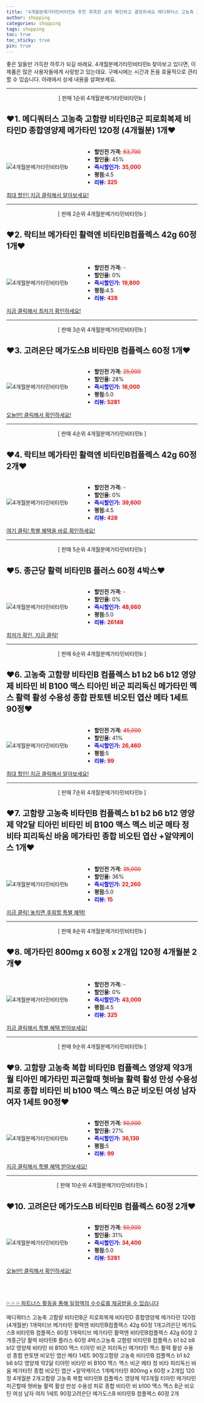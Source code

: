 ```yaml
---
title: "4개월분메가타민비타민b 추천 똑똑한 순위 확인하고 결정하세요 메디쿼터스 고농축 고함량 비타민B군 피로회복제"
author: shopping
categories: shopping
tags: shopping
toc: true
toc_sticky: true
pin: true
---
```

좋은 일들만 가득한 하루가 되길 바래요. 4개월분메가타민비타민b 찾아보고 있다면, 이 제품은 많은 사용자들에게 사랑받고 있는데요. 구매시에는 시간과 돈을 효율적으로 관리할 수 있습니다. 아래에서 상세 내용을 살펴보세요.

---
<p class="toplist" style="margin: 0 auto; display: block; width: fit-content;">[ 판매 1순위 4개월분메가타민비타민b ]</p>

<h2><strong>❤️1. 메디쿼터스 고농축 고함량 비타민B군 피로회복제 비타민D 종합영양제 메가타민 120정 (4개월분) 1개❤️</strong></h2>

<div style="display: flex; align-items: center;">
    <div style="flex: 0.4;">
        <img src="https://thumbnail6.coupangcdn.com/thumbnails/remote/230x230ex/image/vendor_inventory/0d9c/4e901c491d11a9690beb47254dafa3fca90f8b57a739936f0a6c27ece0a8.png" alt="4개월분메가타민비타민b" style="max-width: 100%;">
    </div>
    <div style="flex: 0.6; margin-left: 10px;">
        <ul>
            <li><strong>할인전 가격:</strong> <del style="color: red;">63,700</del></li>
            <li><strong>할인율:</strong> 45%</li>
            <li><span style='color:blue'><strong>즉시할인가:</strong></span> <span style='color:red'><strong>35,000</strong></span></li>
            <li><strong>평점:</strong>4.5</li>
            <li><span style='color:blue'><strong>리뷰:</strong></span> <span style='color:red'><strong>325</strong></span></li>
        </ul>
    </div>
</div>
<div class="center">
    <a href="https://selin100587001.github.io?lptag=AF9450613&subid=githubio&pageKey=6572515206&traceid=V0-153&itemId=14758838655&vendorItemId=86815368828" class="myButton">
        최대 할인! 지금 클릭해서 알아보세요!
    </a>
</div>


---
<p class="toplist" style="margin: 0 auto; display: block; width: fit-content;">[ 판매 2순위 4개월분메가타민비타민b ]</p>

<h2><strong>❤️2. 락티브 메가타민 활력엔 비타민B컴플렉스 42g 60정 1개❤️</strong></h2>

<div style="display: flex; align-items: center;">
    <div style="flex: 0.4;">
        <img src="https://thumbnail8.coupangcdn.com/thumbnails/remote/230x230ex/image/retail/images/2285353874590353-15054047-f2fe-41f1-9acb-4b3e0e0a40ef.jpg" alt="4개월분메가타민비타민b" style="max-width: 100%;">
    </div>
    <div style="flex: 0.6; margin-left: 10px;">
        <ul>
            <li><strong>할인전 가격:</strong> <del style="color: red;">-</del></li>
            <li><strong>할인율:</strong> 0%</li>
            <li><span style='color:blue'><strong>즉시할인가:</strong></span> <span style='color:red'><strong>19,800</strong></span></li>
            <li><strong>평점:</strong>4.5</li>
            <li><span style='color:blue'><strong>리뷰:</strong></span> <span style='color:red'><strong>428</strong></span></li>
        </ul>
    </div>
</div>
<div class="center">
    <a href="https://selin100587001.github.io?lptag=AF9450613&subid=githubio&pageKey=6785076545&traceid=V0-153&itemId=15969000435&vendorItemId=83175140672" class="myButton">
        지금 클릭해서 최저가 확인하세요!
    </a>
</div>


---
<p class="toplist" style="margin: 0 auto; display: block; width: fit-content;">[ 판매 3순위 4개월분메가타민비타민b ]</p>

<h2><strong>❤️3. 고려은단 메가도스B 비타민B 컴플렉스 60정 1개❤️</strong></h2>

<div style="display: flex; align-items: center;">
    <div style="flex: 0.4;">
        <img src="https://thumbnail7.coupangcdn.com/thumbnails/remote/230x230ex/image/vendor_inventory/0650/952387642bc18715c3d6a7e29fe888e2c693dc2d82fb3f1fff997ea22dbf.jpg" alt="4개월분메가타민비타민b" style="max-width: 100%;">
    </div>
    <div style="flex: 0.6; margin-left: 10px;">
        <ul>
            <li><strong>할인전 가격:</strong> <del style="color: red;">25,000</del></li>
            <li><strong>할인율:</strong> 28%</li>
            <li><span style='color:blue'><strong>즉시할인가:</strong></span> <span style='color:red'><strong>18,000</strong></span></li>
            <li><strong>평점:</strong>5.0</li>
            <li><span style='color:blue'><strong>리뷰:</strong></span> <span style='color:red'><strong>5281</strong></span></li>
        </ul>
    </div>
</div>
<div class="center">
    <a href="https://selin100587001.github.io?lptag=AF9450613&subid=githubio&pageKey=5200112176&traceid=V0-153&itemId=18169956995&vendorItemId=84910700916" class="myButton">
        오늘만! 클릭해서 확인하세요!
    </a>
</div>


---
<p class="toplist" style="margin: 0 auto; display: block; width: fit-content;">[ 판매 4순위 4개월분메가타민비타민b ]</p>

<h2><strong>❤️4. 락티브 메가타민 활력엔 비타민B컴플렉스 42g 60정 2개❤️</strong></h2>

<div style="display: flex; align-items: center;">
    <div style="flex: 0.4;">
        <img src="https://thumbnail8.coupangcdn.com/thumbnails/remote/230x230ex/image/retail/images/ea1604ec-d372-46b2-bd86-4ef2f6bab3eb3111810115152107152.png" alt="4개월분메가타민비타민b" style="max-width: 100%;">
    </div>
    <div style="flex: 0.6; margin-left: 10px;">
        <ul>
            <li><strong>할인전 가격:</strong> <del style="color: red;">-</del></li>
            <li><strong>할인율:</strong> 0%</li>
            <li><span style='color:blue'><strong>즉시할인가:</strong></span> <span style='color:red'><strong>39,600</strong></span></li>
            <li><strong>평점:</strong>4.5</li>
            <li><span style='color:blue'><strong>리뷰:</strong></span> <span style='color:red'><strong>428</strong></span></li>
        </ul>
    </div>
</div>
<div class="center">
    <a href="https://selin100587001.github.io?lptag=AF9450613&subid=githubio&pageKey=6785076545&traceid=V0-153&itemId=18764165619&vendorItemId=85895968948" class="myButton">
        여기 클릭! 특별 혜택을 바로 확인하세요!
    </a>
</div>


---
<p class="toplist" style="margin: 0 auto; display: block; width: fit-content;">[ 판매 5순위 4개월분메가타민비타민b ]</p>

<h2><strong>❤️5. 종근당 활력 비타민B 플러스 60정 4박스❤️</strong></h2>

<div style="display: flex; align-items: center;">
    <div style="flex: 0.4;">
        <img src="https://thumbnail8.coupangcdn.com/thumbnails/remote/230x230ex/image/retail/images/1273866826089075-69309848-15ad-40ff-a1c1-1b9c5f0192f1.jpg" alt="4개월분메가타민비타민b" style="max-width: 100%;">
    </div>
    <div style="flex: 0.6; margin-left: 10px;">
        <ul>
            <li><strong>할인전 가격:</strong> <del style="color: red;">-</del></li>
            <li><strong>할인율:</strong> 0%</li>
            <li><span style='color:blue'><strong>즉시할인가:</strong></span> <span style='color:red'><strong>48,660</strong></span></li>
            <li><strong>평점:</strong>5.0</li>
            <li><span style='color:blue'><strong>리뷰:</strong></span> <span style='color:red'><strong>26148</strong></span></li>
        </ul>
    </div>
</div>
<div class="center">
    <a href="https://selin100587001.github.io?lptag=AF9450613&subid=githubio&pageKey=7771987825&traceid=V0-153&itemId=20984351436&vendorItemId=86533232093" class="myButton">
        최저가 확인, 지금 클릭!
    </a>
</div>


---
<p class="toplist" style="margin: 0 auto; display: block; width: fit-content;">[ 판매 6순위 4개월분메가타민비타민b ]</p>

<h2><strong>❤️6. 고농축 고함량 비타민B 컴플렉스 b1 b2 b6 b12 영양제 비타민 비 B100 맥스 티아민 비군 피리독신 메가타민 멕스 활력 활성 수용성 종합 판토텐 비오틴 엽산 메타 1세트 90정❤️</strong></h2>

<div style="display: flex; align-items: center;">
    <div style="flex: 0.4;">
        <img src="https://thumbnail9.coupangcdn.com/thumbnails/remote/230x230ex/image/vendor_inventory/438a/f9ffb25d9e9cba3ce3ca6944bf4c44112a3ffd93ad214c536fbb20f4e2ad.png" alt="4개월분메가타민비타민b" style="max-width: 100%;">
    </div>
    <div style="flex: 0.6; margin-left: 10px;">
        <ul>
            <li><strong>할인전 가격:</strong> <del style="color: red;">45,000</del></li>
            <li><strong>할인율:</strong> 41%</li>
            <li><span style='color:blue'><strong>즉시할인가:</strong></span> <span style='color:red'><strong>26,460</strong></span></li>
            <li><strong>평점:</strong>5</li>
            <li><span style='color:blue'><strong>리뷰:</strong></span> <span style='color:red'><strong>99</strong></span></li>
        </ul>
    </div>
</div>
<div class="center">
    <a href="https://selin100587001.github.io?lptag=AF9450613&subid=githubio&pageKey=8211501732&traceid=V0-153&itemId=23572038639&vendorItemId=90597981579" class="myButton">
        최대 할인! 지금 클릭해서 알아보세요!
    </a>
</div>


---
<p class="toplist" style="margin: 0 auto; display: block; width: fit-content;">[ 판매 7순위 4개월분메가타민비타민b ]</p>

<h2><strong>❤️7. 고함량 고농축 비타민B 컴플렉스 b1 b2 b6 b12 영양제 약2달 티아민 비타민 비 B100 맥스 멕스 비군 메타 정 비타 피리독신 바움 메가타민 종합 비오틴 엽산 +알약케이스 1개❤️</strong></h2>

<div style="display: flex; align-items: center;">
    <div style="flex: 0.4;">
        <img src="https://thumbnail7.coupangcdn.com/thumbnails/remote/230x230ex/image/vendor_inventory/6f96/ba45cfa092154a6d42b6fbfb55c0a34099ad788b9f59feeea9f03f5b03f0.jpg" alt="4개월분메가타민비타민b" style="max-width: 100%;">
    </div>
    <div style="flex: 0.6; margin-left: 10px;">
        <ul>
            <li><strong>할인전 가격:</strong> <del style="color: red;">35,000</del></li>
            <li><strong>할인율:</strong> 36%</li>
            <li><span style='color:blue'><strong>즉시할인가:</strong></span> <span style='color:red'><strong>22,260</strong></span></li>
            <li><strong>평점:</strong>5.0</li>
            <li><span style='color:blue'><strong>리뷰:</strong></span> <span style='color:red'><strong>15</strong></span></li>
        </ul>
    </div>
</div>
<div class="center">
    <a href="https://selin100587001.github.io?lptag=AF9450613&subid=githubio&pageKey=8211479957&traceid=V0-153&itemId=23571961236&vendorItemId=81167449206" class="myButton">
        지금 클릭! 놓치면 후회할 특별 혜택!
    </a>
</div>


---
<p class="toplist" style="margin: 0 auto; display: block; width: fit-content;">[ 판매 8순위 4개월분메가타민비타민b ]</p>

<h2><strong>❤️8. 메가타민 800mg x 60정 x 2개입 120정 4개월분 2개❤️</strong></h2>

<div style="display: flex; align-items: center;">
    <div style="flex: 0.4;">
        <img src="https://thumbnail6.coupangcdn.com/thumbnails/remote/230x230ex/image/vendor_inventory/c397/874dd458ba43e675c9c0e615a5fcbbdfb6927e441ce03f1d869ed118bb4b.jpeg" alt="4개월분메가타민비타민b" style="max-width: 100%;">
    </div>
    <div style="flex: 0.6; margin-left: 10px;">
        <ul>
            <li><strong>할인전 가격:</strong> <del style="color: red;">-</del></li>
            <li><strong>할인율:</strong> 0%</li>
            <li><span style='color:blue'><strong>즉시할인가:</strong></span> <span style='color:red'><strong>43,000</strong></span></li>
            <li><strong>평점:</strong>4.5</li>
            <li><span style='color:blue'><strong>리뷰:</strong></span> <span style='color:red'><strong>325</strong></span></li>
        </ul>
    </div>
</div>
<div class="center">
    <a href="https://selin100587001.github.io?lptag=AF9450613&subid=githubio&pageKey=6572515206&traceid=V0-153&itemId=22042269719&vendorItemId=89926904923" class="myButton">
        지금 클릭해서 특별 혜택 받아보세요!
    </a>
</div>


---
<p class="toplist" style="margin: 0 auto; display: block; width: fit-content;">[ 판매 9순위 4개월분메가타민비타민b ]</p>

<h2><strong>❤️9. 고함량 고농축 복합 비타민B 컴플렉스 영양제 약3개월 티아민 메가타민 피곤할때 혓바늘 활력 활성 만성 수용성 피로 종합 비타민 비 b100 맥스 멕스 B군 비오틴 여성 남자 여자 1세트 90정❤️</strong></h2>

<div style="display: flex; align-items: center;">
    <div style="flex: 0.4;">
        <img src="https://thumbnail9.coupangcdn.com/thumbnails/remote/230x230ex/image/vendor_inventory/77ce/f420955fa046b1c3e73f8bc3e2d4f4eb3f6a5410edf271a640d86f144f54.png" alt="4개월분메가타민비타민b" style="max-width: 100%;">
    </div>
    <div style="flex: 0.6; margin-left: 10px;">
        <ul>
            <li><strong>할인전 가격:</strong> <del style="color: red;">50,000</del></li>
            <li><strong>할인율:</strong> 27%</li>
            <li><span style='color:blue'><strong>즉시할인가:</strong></span> <span style='color:red'><strong>36,130</strong></span></li>
            <li><strong>평점:</strong>5</li>
            <li><span style='color:blue'><strong>리뷰:</strong></span> <span style='color:red'><strong>99</strong></span></li>
        </ul>
    </div>
</div>
<div class="center">
    <a href="https://selin100587001.github.io?lptag=AF9450613&subid=githubio&pageKey=8211508236&traceid=V0-153&itemId=23572060788&vendorItemId=90598003407" class="myButton">
        지금 클릭해서 특별 혜택 받아보세요!
    </a>
</div>


---
<p class="toplist" style="margin: 0 auto; display: block; width: fit-content;">[ 판매 10순위 4개월분메가타민비타민b ]</p>

<h2><strong>❤️10. 고려은단 메가도스B 비타민B 컴플렉스 60정 2개❤️</strong></h2>

<div style="display: flex; align-items: center;">
    <div style="flex: 0.4;">
        <img src="https://thumbnail10.coupangcdn.com/thumbnails/remote/230x230ex/image/vendor_inventory/d8ff/50343636852ce104d69d1b537b7bd66d3453d63215009b1a6982232f01bd.jpg" alt="4개월분메가타민비타민b" style="max-width: 100%;">
    </div>
    <div style="flex: 0.6; margin-left: 10px;">
        <ul>
            <li><strong>할인전 가격:</strong> <del style="color: red;">50,000</del></li>
            <li><strong>할인율:</strong> 31%</li>
            <li><span style='color:blue'><strong>즉시할인가:</strong></span> <span style='color:red'><strong>34,400</strong></span></li>
            <li><strong>평점:</strong>5.0</li>
            <li><span style='color:blue'><strong>리뷰:</strong></span> <span style='color:red'><strong>5281</strong></span></li>
        </ul>
    </div>
</div>
<div class="center">
    <a href="https://selin100587001.github.io?lptag=AF9450613&subid=githubio&pageKey=5200112176&traceid=V0-153&itemId=18169956997&vendorItemId=84910700918" class="myButton">
        오늘만! 클릭해서 확인하세요!
    </a>
</div>

<br><br><br>[💦 💦 💦 파트너스 활동을 통해 일정액의 수수료를 제공받을 수 있습니다](https://link.coupang.com/a/bcpT2c)<br><br>메디쿼터스 고농축 고함량 비타민B군 피로회복제 비타민D 종합영양제 메가타민 120정 (4개월분) 1개락티브 메가타민 활력엔 비타민B컴플렉스 42g 60정 1개고려은단 메가도스B 비타민B 컴플렉스 60정 1개락티브 메가타민 활력엔 비타민B컴플렉스 42g 60정 2개종근당 활력 비타민B 플러스 60정 4박스고농축 고함량 비타민B 컴플렉스 b1 b2 b6 b12 영양제 비타민 비 B100 맥스 티아민 비군 피리독신 메가타민 멕스 활력 활성 수용성 종합 판토텐 비오틴 엽산 메타 1세트 90정고함량 고농축 비타민B 컴플렉스 b1 b2 b6 b12 영양제 약2달 티아민 비타민 비 B100 맥스 멕스 비군 메타 정 비타 피리독신 바움 메가타민 종합 비오틴 엽산 +알약케이스 1개메가타민 800mg x 60정 x 2개입 120정 4개월분 2개고함량 고농축 복합 비타민B 컴플렉스 영양제 약3개월 티아민 메가타민 피곤할때 혓바늘 활력 활성 만성 수용성 피로 종합 비타민 비 b100 맥스 멕스 B군 비오틴 여성 남자 여자 1세트 90정고려은단 메가도스B 비타민B 컴플렉스 60정 2개